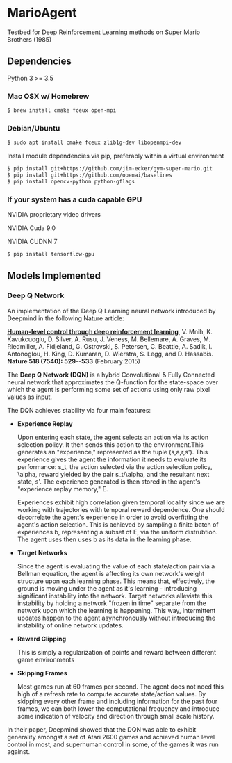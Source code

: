 # MarioAgent
Testbed for Deep Reinforcement Learning methods on Super Mario Brothers (1985)

## Dependencies

Python 3 >= 3.5


### Mac OSX w/ Homebrew
```bash
$ brew install cmake fceux open-mpi
```
### Debian/Ubuntu

```bash
$ sudo apt install cmake fceux zlib1g-dev libopenmpi-dev 
```

Install module dependencies via pip, preferably within a virtual environment  

```bash
$ pip install git+https://github.com/jim-ecker/gym-super-mario.git
$ pip install git+https://github.com/openai/baselines  
$ pip install opencv-python python-gflags 
```

### If your system has a cuda capable GPU
NVIDIA proprietary video drivers

NVIDIA Cuda 9.0

NVIDIA CUDNN 7

```bash
$ pip install tensorflow-gpu
```

## Models Implemented

### Deep Q Network

An implementation of the Deep Q Learning neural network introduced by Deepmind in the following Nature article:

[**Human-level control through deep reinforcement learning**](https://storage.googleapis.com/deepmind-media/dqn/DQNNaturePaper.pdf), V. Mnih, K. Kavukcuoglu, D. Silver, A. Rusu, J. Veness, M. Bellemare, A. Graves, M. Riedmiller, A. Fidjeland, G. Ostrovski, S. Petersen, C. Beattie, A. Sadik, I. Antonoglou, H. King, D. Kumaran, D. Wierstra, S. Legg, and D. Hassabis. **Nature 518 (7540): 529--533** (February 2015)

<Nature cover here>

The **Deep Q Network (DQN)** is a hybrid Convolutional & Fully Connected neural network that approximates the Q-function for the state-space over which the agent is performing some set of actions using only raw pixel values as input.

<DQN network diagram here>

The DQN achieves stability via four main features:

  * **Experience Replay**
    
    Upon entering each state, the agent selects an action via its action selection policy. It then sends this action to the environment.This generates an "experience," represented as the tuple (s,a,r,s'). This experience gives the agent the information it needs to evaluate its performance: s_t, the action selected via the action selection policy, \alpha, reward yielded by the pair s_t/\alpha, and the resultant next state, s'. The experience generated is then stored in the agent's "experience replay memory," E.

    Experiences exhibit high correlation given temporal locality since we are working with trajectories with temporal reward dependence. One should decorrelate the agent's experience in order to avoid overfitting the agent's action selection. This is achieved by sampling a finite batch of experiences b, representing a subset of E, via the uniform distrubtion. The agent uses then uses b as its data in the learning phase.
    
  * **Target Networks**
    
    Since the agent is evaluating the value of each state/action pair via a Bellman equation, the agent is affecting its own network's weight structure upon each learning phase. This means that, effectively, the ground is moving under the agent as it's learning - introducing significant instability into the network. Target networks alleviate this instability by holding a network "frozen in time" separate from the network upon which the learning is happening. This way, intermittent updates happen to the agent asynchronously without introducing the instability of online network updates.
    
  * **Reward Clipping**
    
    This is simply a regularization of points and reward between different game environments
    
  * **Skipping Frames**
    
    Most games run at 60 frames per second. The agent does not need this high of a refresh rate to compute accurate state/action values. By skipping every other frame and including information for the past four frames, we can both lower the computational frequency and introduce some indication of velocity and direction through small scale history.
    
 In their paper, Deepmind showed that the DQN was able to exhibit generality amongst a set of Atari 2600 games and achieved human level control in most, and superhuman control in some, of the games it was run against.
 
 <Perf chart from paper here>
